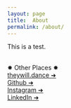```yaml
---
layout: page
title:  About
permalink: /about/
---
```


This is a test.

<br>✸ Other Places ✸
<br><a href="https://www.theywill.dance" target="_blank">theywill.dance ➜</a>
<br><a href="https://github.com/phoemelaballaran" target="_blank">Github ➜</a>
<br><a href="https://instagram.com/phoemelaballaran" target="_blank">Instagram ➜</a>
<br><a href="https://www.linkedin.com/in/phoemela-ballaran/" target="_blank">LinkedIn ➜</a>
